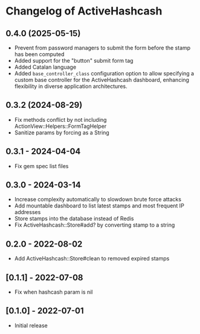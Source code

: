 # Changelog of ActiveHashcash

## 0.4.0 (2025-05-15)

- Prevent from password managers to submit the form before the stamp has been computed
- Added support for the "button" submit form tag
- Added Catalan language
- Added `base_controller_class` configuration option to allow specifying a custom base controller for the ActiveHashcash dashboard, enhancing flexibility in diverse application architectures.

## 0.3.2 (2024-08-29)

- Fix methods conflict by not including ActionView::Helpers::FormTagHelper
- Sanitize params by forcing as a String

## 0.3.1 - 2024-04-04

- Fix gem spec list files

## 0.3.0 - 2024-03-14

- Increase complexity automatically to slowdown brute force attacks
- Add mountable dashboard to list latest stamps and most frequent IP addresses
- Store stamps into the database instead of Redis
- Fix ActiveHashcash::Store#add? by converting stamp to a string

## 0.2.0 - 2022-08-02

- Add ActiveHashcash::Store#clean to removed expired stamps

## [0.1.1] - 2022-07-08

- Fix when hashcash param is nil

## [0.1.0] - 2022-07-01

- Initial release
